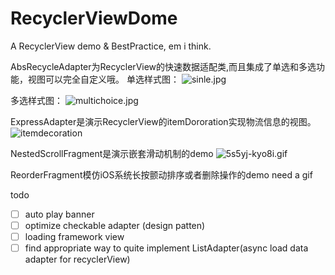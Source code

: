 # RecyclerViewDome
A RecyclerView demo &amp; BestPractice, em i think.

AbsRecycleAdapter为RecyclerView的快速数据适配类,而且集成了单选和多选功能，视图可以完全自定义哦。
单选样式图：
![sinle.jpg](https://ask.qcloudimg.com/draft/1025645/zxusmfmhzv.jpg)


多选样式图：
![multichoice.jpg](https://ask.qcloudimg.com/draft/1025645/myqqxs3fq2.jpg)



ExpressAdapter是演示RecyclerView的itemDororation实现物流信息的视图。
![itemdecoration](https://ask.qcloudimg.com/draft/1025645/54lvp6eu9e.jpg)

NestedScrollFragment是演示嵌套滑动机制的demo
![5s5yj-kyo8i.gif](https://upload-images.jianshu.io/upload_images/685394-0e8f857f20a45fba.gif?imageMogr2/auto-orient/strip)

ReorderFragment模仿iOS系统长按颤动排序或者删除操作的demo
need a gif

todo
- [ ] auto play banner
- [ ] optimize checkable adapter (design patten)
- [ ] loading framework view
- [ ] find appropriate way to quite implement ListAdapter(async load data adapter for recyclerView)
